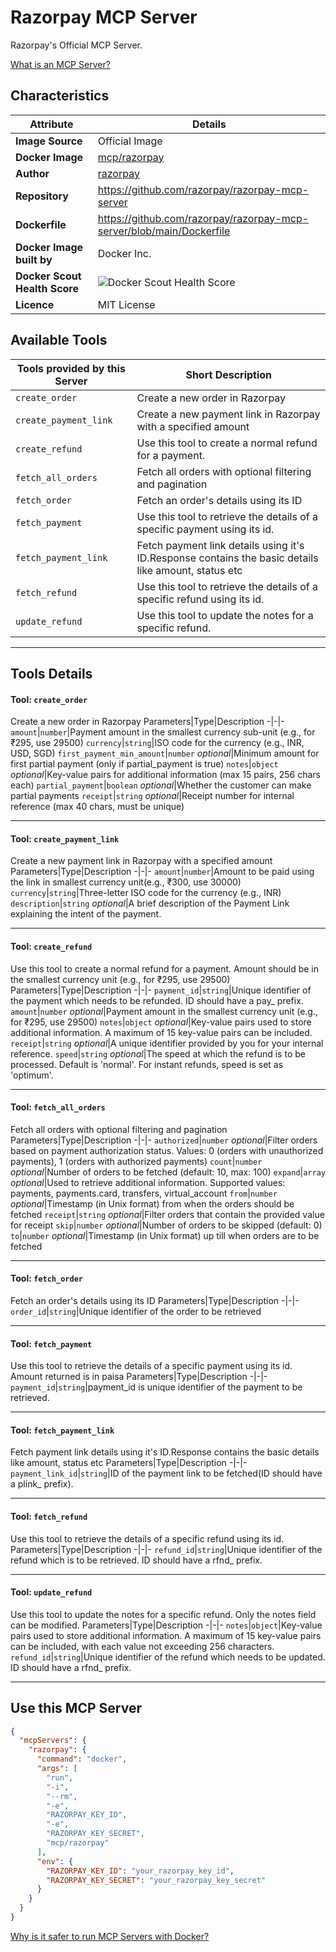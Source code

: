 # Razorpay MCP Server

Razorpay's Official MCP Server.

[What is an MCP Server?](https://www.anthropic.com/news/model-context-protocol)

## Characteristics
Attribute|Details|
|-|-|
**Image Source**|Official Image
**Docker Image**|[mcp/razorpay](https://hub.docker.com/repository/docker/mcp/razorpay)
**Author**|[razorpay](https://github.com/razorpay)
**Repository**|https://github.com/razorpay/razorpay-mcp-server
**Dockerfile**|https://github.com/razorpay/razorpay-mcp-server/blob/main/Dockerfile
**Docker Image built by**|Docker Inc.
**Docker Scout Health Score**| ![Docker Scout Health Score](https://api.scout.docker.com/v1/policy/insights/org-image-score/badge/mcp/razorpay)
**Licence**|MIT License

## Available Tools
Tools provided by this Server|Short Description
-|-
`create_order`|Create a new order in Razorpay|
`create_payment_link`|Create a new payment link in Razorpay with a specified amount|
`create_refund`|Use this tool to create a normal refund for a payment.|
`fetch_all_orders`|Fetch all orders with optional filtering and pagination|
`fetch_order`|Fetch an order's details using its ID|
`fetch_payment`|Use this tool to retrieve the details of a specific payment using its id.|
`fetch_payment_link`|Fetch payment link details using it's ID.Response contains the basic details like amount, status etc|
`fetch_refund`|Use this tool to retrieve the details of a specific refund using its id.|
`update_refund`|Use this tool to update the notes for a specific refund.|

---
## Tools Details

#### Tool: **`create_order`**
Create a new order in Razorpay
Parameters|Type|Description
-|-|-
`amount`|`number`|Payment amount in the smallest currency sub-unit (e.g., for ₹295, use 29500)
`currency`|`string`|ISO code for the currency (e.g., INR, USD, SGD)
`first_payment_min_amount`|`number` *optional*|Minimum amount for first partial payment (only if partial_payment is true)
`notes`|`object` *optional*|Key-value pairs for additional information (max 15 pairs, 256 chars each)
`partial_payment`|`boolean` *optional*|Whether the customer can make partial payments
`receipt`|`string` *optional*|Receipt number for internal reference (max 40 chars, must be unique)

---
#### Tool: **`create_payment_link`**
Create a new payment link in Razorpay with a specified amount
Parameters|Type|Description
-|-|-
`amount`|`number`|Amount to be paid using the link in smallest currency unit(e.g., ₹300, use 30000)
`currency`|`string`|Three-letter ISO code for the currency (e.g., INR)
`description`|`string` *optional*|A brief description of the Payment Link explaining the intent of the payment.

---
#### Tool: **`create_refund`**
Use this tool to create a normal refund for a payment. Amount should be in the smallest currency unit (e.g., for ₹295, use 29500)
Parameters|Type|Description
-|-|-
`payment_id`|`string`|Unique identifier of the payment which needs to be refunded. ID should have a pay_ prefix.
`amount`|`number` *optional*|Payment amount in the smallest currency unit (e.g., for ₹295, use 29500)
`notes`|`object` *optional*|Key-value pairs used to store additional information. A maximum of 15 key-value pairs can be included.
`receipt`|`string` *optional*|A unique identifier provided by you for your internal reference.
`speed`|`string` *optional*|The speed at which the refund is to be processed. Default is 'normal'. For instant refunds, speed is set as 'optimum'.

---
#### Tool: **`fetch_all_orders`**
Fetch all orders with optional filtering and pagination
Parameters|Type|Description
-|-|-
`authorized`|`number` *optional*|Filter orders based on payment authorization status. Values: 0 (orders with unauthorized payments), 1 (orders with authorized payments)
`count`|`number` *optional*|Number of orders to be fetched (default: 10, max: 100)
`expand`|`array` *optional*|Used to retrieve additional information. Supported values: payments, payments.card, transfers, virtual_account
`from`|`number` *optional*|Timestamp (in Unix format) from when the orders should be fetched
`receipt`|`string` *optional*|Filter orders that contain the provided value for receipt
`skip`|`number` *optional*|Number of orders to be skipped (default: 0)
`to`|`number` *optional*|Timestamp (in Unix format) up till when orders are to be fetched

---
#### Tool: **`fetch_order`**
Fetch an order's details using its ID
Parameters|Type|Description
-|-|-
`order_id`|`string`|Unique identifier of the order to be retrieved

---
#### Tool: **`fetch_payment`**
Use this tool to retrieve the details of a specific payment using its id. Amount returned is in paisa
Parameters|Type|Description
-|-|-
`payment_id`|`string`|payment_id is unique identifier of the payment to be retrieved.

---
#### Tool: **`fetch_payment_link`**
Fetch payment link details using it's ID.Response contains the basic details like amount, status etc
Parameters|Type|Description
-|-|-
`payment_link_id`|`string`|ID of the payment link to be fetched(ID should have a plink_ prefix).

---
#### Tool: **`fetch_refund`**
Use this tool to retrieve the details of a specific refund using its id.
Parameters|Type|Description
-|-|-
`refund_id`|`string`|Unique identifier of the refund which is to be retrieved. ID should have a rfnd_ prefix.

---
#### Tool: **`update_refund`**
Use this tool to update the notes for a specific refund. Only the notes field can be modified.
Parameters|Type|Description
-|-|-
`notes`|`object`|Key-value pairs used to store additional information. A maximum of 15 key-value pairs can be included, with each value not exceeding 256 characters.
`refund_id`|`string`|Unique identifier of the refund which needs to be updated. ID should have a rfnd_ prefix.

---
## Use this MCP Server

```json
{
  "mcpServers": {
    "razorpay": {
      "command": "docker",
      "args": [
        "run",
        "-i",
        "--rm",
        "-e",
        "RAZORPAY_KEY_ID",
        "-e",
        "RAZORPAY_KEY_SECRET",
        "mcp/razorpay"
      ],
      "env": {
        "RAZORPAY_KEY_ID": "your_razorpay_key_id",
        "RAZORPAY_KEY_SECRET": "your_razorpay_key_secret"
      }
    }
  }
}
```

[Why is it safer to run MCP Servers with Docker?](https://www.docker.com/blog/the-model-context-protocol-simplifying-building-ai-apps-with-anthropic-claude-desktop-and-docker/)
